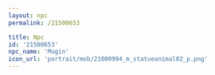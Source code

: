```yaml
---
layout: npc
permalink: /21500653

title: Npc
id: '21500653'
npc_name: 'Mugin'
icon_url: 'portrait/mob/21000994_m_statueanimal02_p.png'
---
```

